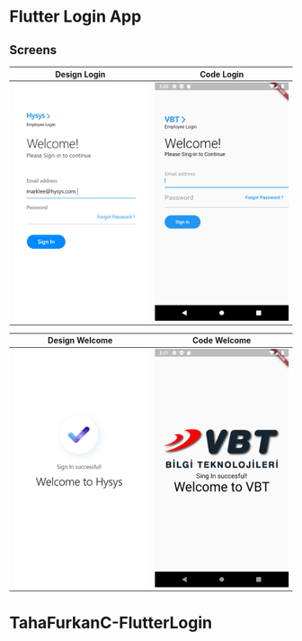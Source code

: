 # Flutter Login App

## Screens

|                   Design Login                    |                       Code Login                        |
| :-----------------------------------------------: | :-----------------------------------------------------: |
| <img width="250px" src="assets/design_login.jpg"> | <img width="250px" src="assets/app_login.png?raw=true"> |

|                   Design Welcome                    |                   Code Welcome                   |
| :-------------------------------------------------: | :----------------------------------------------: |
| <img width="250px" src="assets/design_welcome.jpg"> | <img width="250px" src="assets/app_welcome.png"> |
# TahaFurkanC-FlutterLogin
